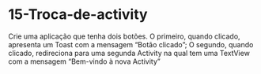 # 15-Troca-de-activity
Crie uma aplicação que tenha dois botões. O primeiro, quando clicado, apresenta um
Toast com a mensagem “Botão clicado”; O segundo, quando clicado, redireciona para
uma segunda Activity na qual tem uma TextView com a mensagem “Bem-vindo à nova
Activity”
